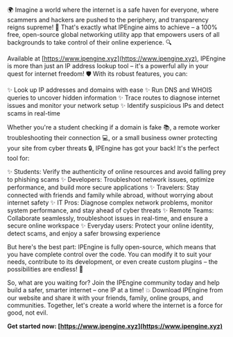 🌍 Imagine a world where the internet is a safe haven for everyone, where scammers and hackers are pushed to the periphery, and transparency reigns supreme! 💪 That's exactly what IPEngine aims to achieve – a 100% free, open-source global networking utility app that empowers users of all backgrounds to take control of their online experience. 🔍

Available at [https://www.ipengine.xyz](https://www.ipengine.xyz), IPEngine is more than just an IP address lookup tool – it's a powerful ally in your quest for internet freedom! 🛡️ With its robust features, you can:

✨ Look up IP addresses and domains with ease
✨ Run DNS and WHOIS queries to uncover hidden information
✨ Trace routes to diagnose internet issues and monitor your network setup
✨ Identify suspicious IPs and detect scams in real-time

Whether you're a student checking if a domain is fake 📚, a remote worker troubleshooting their connection 💻, or a small business owner protecting your site from cyber threats 🔒, IPEngine has got your back! It's the perfect tool for:

✨ Students: Verify the authenticity of online resources and avoid falling prey to phishing scams
✨ Developers: Troubleshoot network issues, optimize performance, and build more secure applications
✨ Travelers: Stay connected with friends and family while abroad, without worrying about internet safety
✨ IT Pros: Diagnose complex network problems, monitor system performance, and stay ahead of cyber threats
✨ Remote Teams: Collaborate seamlessly, troubleshoot issues in real-time, and ensure a secure online workspace
✨ Everyday users: Protect your online identity, detect scams, and enjoy a safer browsing experience

But here's the best part: IPEngine is fully open-source, which means that you have complete control over the code. You can modify it to suit your needs, contribute to its development, or even create custom plugins – the possibilities are endless! 🚀

So, what are you waiting for? Join the IPEngine community today and help build a safer, smarter internet – one IP at a time! 💥 Download IPEngine from our website and share it with your friends, family, online groups, and communities. Together, let's create a world where the internet is a force for good, not evil.

**Get started now: [https://www.ipengine.xyz](https://www.ipengine.xyz)**